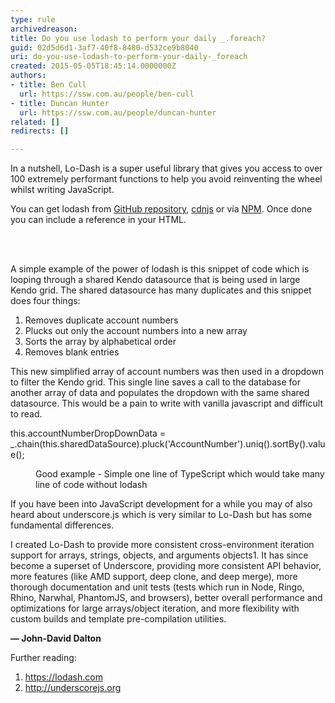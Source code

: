 ```yaml
---
type: rule
archivedreason: 
title: Do you use lodash to perform your daily _.foreach?
guid: 02d5d6d1-3af7-40f8-8480-d532ce9b8040
uri: do-you-use-lodash-to-perform-your-daily-_foreach
created: 2015-05-05T18:45:14.0000000Z
authors:
- title: Ben Cull
  url: https://ssw.com.au/people/ben-cull
- title: Duncan Hunter
  url: https://ssw.com.au/people/duncan-hunter
related: []
redirects: []

---
```



<p class="p1">In a nutshell, Lo-Dash is a super useful library that gives you access to over 100 extremely performant functions to help you avoid reinventing the wheel whilst writing JavaScript.</p><p class="p1">You can get lodash from&#160;<a href="https&#58;//github.com/lodash/lodash" target="_blank"><span class="s1">GitHub repository</span></a>,&#160;<a href="https&#58;//cdnjs.com/libraries/lodash.js" target="_blank"><span class="s1">cdnjs</span></a>&#160;or via&#160;<a href="https&#58;//www.npmjs.com/package/lodash" target="_blank"><span class="s1">NPM</span></a>. Once done you can include a reference in your HTML.</p>
<br><excerpt class='endintro'></excerpt><br>
<p class="p1">​A simple example of the power of lodash is this snippet of code which is looping through a shared Kendo datasource that is being used in large Kendo grid. The shared datasource has many duplicates and this snippet does four things&#58;</p><ol class="ol1"><li class="li1">Removes duplicate account numbers</li><li class="li1">Plucks out only the account numbers into a new array</li><li class="li1">Sorts the array by alphabetical order</li><li class="li1">Removes blank entries</li></ol><p class="p1">This new simplified array of account numbers was then used in a dropdown to filter the Kendo grid. This single line saves a call to the database for another array of data and populates the dropdown with the same shared datasource. This would be a pain to write with vanilla javascript and difficult to read.</p><p class="ssw15-rteElement-CodeArea">this.accountNumberDropDownData = _.chain(this.sharedDataSource).pluck('AccountNumber').uniq().sortBy().value();</p><dd class="ssw15-rteElement-FigureGood">
   Good example -&#160;Simple one line of TypeScript which would take many line of code without lodash</dd><p class="p1">If you have been into JavaScript development for a while you may of also heard about underscore.js which is very similar to Lo-Dash but has some fundamental differences.</p><p class="ssw15-rteElement-Reference">
   I created Lo-Dash to provide more consistent cross-environment iteration support for arrays, strings, objects, and arguments objects1. It has since become a superset of Underscore, providing more consistent API behavior, more features (like AMD support, deep clone, and deep merge), more thorough documentation and unit tests (tests which run in Node, Ringo, Rhino, Narwhal, PhantomJS, and browsers), better overall performance and optimizations for large arrays/object iteration, and more flexibility with custom builds and template pre-compilation utilities.</p><p class="p1"><strong>— John-David Dalton</strong></p><p class="p1">Further reading&#58;</p><ol class="ol1"><li class="li4"><a href="https&#58;//lodash.com/" target="_blank">https&#58;//lodash.com</a></li><li class="li1"><a href="http&#58;//underscorejs.org/" target="_blank">http&#58;//underscorejs.org</a>​</li></ol>


